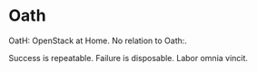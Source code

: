 # Oath
OatH: OpenStack at Home. No relation to Oath:.

Success is repeatable. Failure is disposable. Labor omnia vincit.
